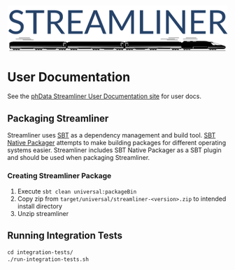 ![Streamliner Logo](customer-docs/images/streamliner_logo.png)

# User Documentation

See the [phData Streamliner User Documentation site](https://docs.customer.phdata.io/docs/streamliner/) for user docs.

## Packaging Streamliner
Streamliner uses [SBT](https://www.scala-sbt.org/) as a dependency management and build tool.  [SBT Native Packager](https://www.scala-sbt.org/sbt-native-packager/) attempts to make building packages for different operating systems easier.  Streamliner includes SBT Native Packager as a SBT plugin and should be used when packaging Streamliner.

### Creating Streamliner Package
1. Execute `sbt clean universal:packageBin`
2. Copy zip from `target/universal/streamliner-<version>.zip` to intended install directory
3. Unzip streamliner

## Running Integration Tests

```shell script
cd integration-tests/
./run-integration-tests.sh
```